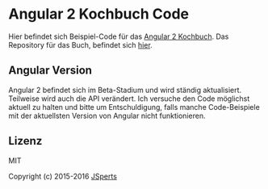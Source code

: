# Angular 2 Kochbuch Code

Hier befindet sich Beispiel-Code für das [Angular 2 Kochbuch](https://leanpub.com/angular2kochbuch). Das Repository für das Buch, befindet sich [hier](https://github.com/jsperts/angular2_kochbuch).

## Angular Version

Angular 2 befindet sich im Beta-Stadium und wird ständig aktualisiert. Teilweise wird auch die API verändert.
Ich versuche den Code möglichst aktuell zu halten und bitte um Entschuldigung, falls manche Code-Beispiele mit der aktuellsten Version von Angular nicht funktionieren.

## Lizenz

MIT

Copyright (c) 2015-2016 [JSperts](https://jsperts.de)

